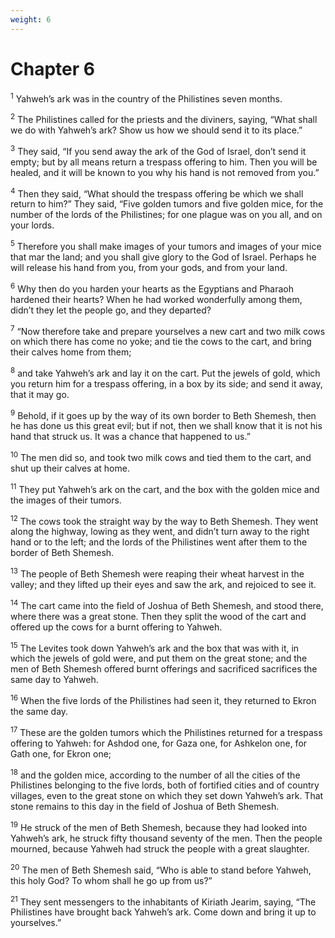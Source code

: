 ```yaml
---
weight: 6
---
```


# Chapter 6

<sup>1</sup> Yahweh’s ark was in the country of the Philistines seven months. 

<sup>2</sup> The Philistines called for the priests and the diviners, saying, “What shall we do with Yahweh’s ark? Show us how we should send it to its place.” 

<sup>3</sup> They said, “If you send away the ark of the God of Israel, don’t send it empty; but by all means return a trespass offering to him. Then you will be healed, and it will be known to you why his hand is not removed from you.” 

<sup>4</sup> Then they said, “What should the trespass offering be which we shall return to him?” They said, “Five golden tumors and five golden mice, for the number of the lords of the Philistines; for one plague was on you all, and on your lords. 

<sup>5</sup> Therefore you shall make images of your tumors and images of your mice that mar the land; and you shall give glory to the God of Israel. Perhaps he will release his hand from you, from your gods, and from your land. 

<sup>6</sup> Why then do you harden your hearts as the Egyptians and Pharaoh hardened their hearts? When he had worked wonderfully among them, didn’t they let the people go, and they departed? 

<sup>7</sup> “Now therefore take and prepare yourselves a new cart and two milk cows on which there has come no yoke; and tie the cows to the cart, and bring their calves home from them; 

<sup>8</sup> and take Yahweh’s ark and lay it on the cart. Put the jewels of gold, which you return him for a trespass offering, in a box by its side; and send it away, that it may go. 

<sup>9</sup> Behold, if it goes up by the way of its own border to Beth Shemesh, then he has done us this great evil; but if not, then we shall know that it is not his hand that struck us. It was a chance that happened to us.” 

<sup>10</sup> The men did so, and took two milk cows and tied them to the cart, and shut up their calves at home. 

<sup>11</sup> They put Yahweh’s ark on the cart, and the box with the golden mice and the images of their tumors. 

<sup>12</sup> The cows took the straight way by the way to Beth Shemesh. They went along the highway, lowing as they went, and didn’t turn away to the right hand or to the left; and the lords of the Philistines went after them to the border of Beth Shemesh. 

<sup>13</sup> The people of Beth Shemesh were reaping their wheat harvest in the valley; and they lifted up their eyes and saw the ark, and rejoiced to see it. 

<sup>14</sup> The cart came into the field of Joshua of Beth Shemesh, and stood there, where there was a great stone. Then they split the wood of the cart and offered up the cows for a burnt offering to Yahweh. 

<sup>15</sup> The Levites took down Yahweh’s ark and the box that was with it, in which the jewels of gold were, and put them on the great stone; and the men of Beth Shemesh offered burnt offerings and sacrificed sacrifices the same day to Yahweh. 

<sup>16</sup> When the five lords of the Philistines had seen it, they returned to Ekron the same day. 

<sup>17</sup> These are the golden tumors which the Philistines returned for a trespass offering to Yahweh: for Ashdod one, for Gaza one, for Ashkelon one, for Gath one, for Ekron one; 

<sup>18</sup> and the golden mice, according to the number of all the cities of the Philistines belonging to the five lords, both of fortified cities and of country villages, even to the great stone on which they set down Yahweh’s ark. That stone remains to this day in the field of Joshua of Beth Shemesh. 

<sup>19</sup> He struck of the men of Beth Shemesh, because they had looked into Yahweh’s ark, he struck fifty thousand seventy of the men. Then the people mourned, because Yahweh had struck the people with a great slaughter. 

<sup>20</sup> The men of Beth Shemesh said, “Who is able to stand before Yahweh, this holy God? To whom shall he go up from us?” 

<sup>21</sup> They sent messengers to the inhabitants of Kiriath Jearim, saying, “The Philistines have brought back Yahweh’s ark. Come down and bring it up to yourselves.” 


